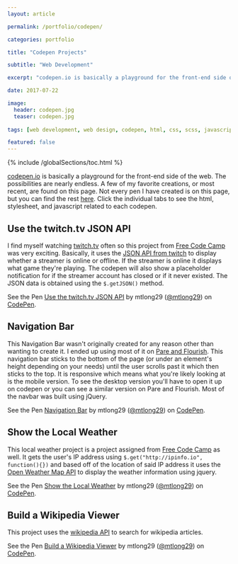 ```yaml
---
layout: article

permalink: /portfolio/codepen/

categories: portfolio

title: "Codepen Projects"

subtitle: "Web Development"

excerpt: "codepen.io is basically a playground for the front-end side of the web. A few of my favorite creations are found here."

date: 2017-07-22

image: 
  header: codepen.jpg
  teaser: codepen.jpg
  
tags: [web development, web design, codepen, html, css, scss, javascript, jquery]

featured: false
---
```

{% include /globalSections/toc.html %}

<a href="http://www.codepen.io">codepen.io</a> is basically a playground for the front-end side of the web. The possibilities are nearly endless. A few of my favorite creations, or most recent, are found on this page. Not every pen I have created is on this page, but you can find the rest <a href="http://codepen.io/mtlong29/#">here</a>. Click the individual tabs to see the html, stylesheet, and javascript related to each codepen.

## Use the twitch.tv JSON API
I find myself watching <a href="https://www.twitch.tv">twitch.tv</a> often so this project from <a href="https://www.freecodecamp.com/challenges/use-the-twitchtv-json-api">Free Code Camp</a> was very exciting. Basically, it uses the <a href="https://dev.twitch.tv/docs">JSON API from twitch</a> to display whether a streamer is online or offline. If the streamer is online it displays what game they're playing. The codepen will also show a placeholder notification for if the streamer account has closed or if it never existed. The JSON data is obtained using the `$.getJSON()` method.

<p data-height="400" data-theme-id="0" data-slug-hash="PmPEgE" data-default-tab="result" data-user="mtlong29" data-embed-version="2" data-pen-title="Use the twitch.tv JSON API" class="codepen">See the Pen <a href="http://codepen.io/mtlong29/pen/PmPEgE/">Use the twitch.tv JSON API</a> by mtlong29 (<a href="http://codepen.io/mtlong29">@mtlong29</a>) on <a href="http://codepen.io">CodePen</a>.</p>
<script async src="https://production-assets.codepen.io/assets/embed/ei.js"></script>

## Navigation Bar
This Navigation Bar wasn't originally created for any reason other than wanting to create it. I ended up using most of it on <a href="http://www.pareandflourish.com/">Pare and Flourish</a>. This navigation bar sticks to the bottom of the page (or under an element's height depending on your needs) until the user scrolls past it which then sticks to the top. It is responsive which means what you're likely looking at is the mobile version. To see the desktop version you'll have to open it up on codepen or you can see a similar version on Pare and Flourish. Most of the navbar was built using jQuery.

<p data-height="400" data-theme-id="0" data-slug-hash="vZrExQ" data-default-tab="result" data-user="mtlong29" data-embed-version="2" data-pen-title="Navigation Bar" class="codepen">See the Pen <a href="https://codepen.io/mtlong29/pen/vZrExQ/">Navigation Bar</a> by mtlong29 (<a href="https://codepen.io/mtlong29">@mtlong29</a>) on <a href="https://codepen.io">CodePen</a>.</p>
<script async src="https://production-assets.codepen.io/assets/embed/ei.js"></script>

## Show the Local Weather 
This local weather project is a project assigned from <a href="https://www.freecodecamp.com/challenges/show-the-local-weather">Free Code Camp</a> as well. It gets the user's IP address using `$.get("http://ipinfo.io", function(){})` and based off of the location of said IP address it uses the <a href="https://openweathermap.org/current">Open Weather Map API</a> to display the weather information using jquery.

<p data-height="400" data-theme-id="0" data-slug-hash="zZVMor" data-default-tab="result" data-user="mtlong29" data-embed-version="2" data-pen-title="Show the Local Weather" class="codepen">See the Pen <a href="http://codepen.io/mtlong29/pen/zZVMor/">Show the Local Weather</a> by mtlong29 (<a href="http://codepen.io/mtlong29">@mtlong29</a>) on <a href="http://codepen.io">CodePen</a>.</p>
<script async src="https://production-assets.codepen.io/assets/embed/ei.js"></script>

## Build a Wikipedia Viewer
This project uses the <a href="https://www.mediawiki.org/wiki/API:Main_page">wikipedia API</a> to search for wikipedia articles.

<p data-height="400" data-theme-id="0" data-slug-hash="dWbdqb" data-default-tab="result" data-user="mtlong29" data-embed-version="2" data-pen-title="Build a Wikipedia Viewer" class="codepen">See the Pen <a href="http://codepen.io/mtlong29/pen/dWbdqb/">Build a Wikipedia Viewer</a> by mtlong29 (<a href="http://codepen.io/mtlong29">@mtlong29</a>) on <a href="http://codepen.io">CodePen</a>.</p>
<script async src="https://production-assets.codepen.io/assets/embed/ei.js"></script>